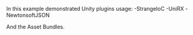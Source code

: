 In this example demonstrated Unity plugins usage:
-StrangeIoC
-UniRX
-NewtonsoftJSON

And the Asset Bundles.
